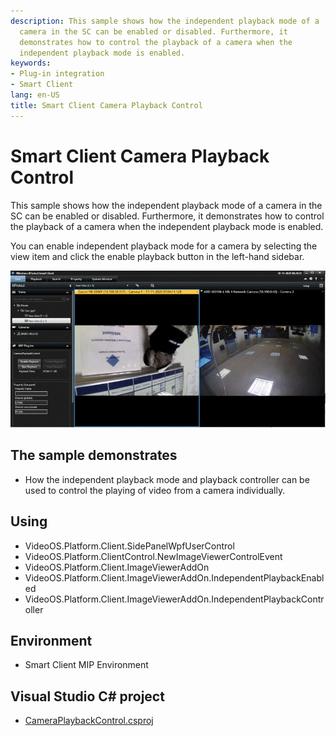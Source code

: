 ```yaml
---
description: This sample shows how the independent playback mode of a
  camera in the SC can be enabled or disabled. Furthermore, it
  demonstrates how to control the playback of a camera when the
  independent playback mode is enabled.
keywords:
- Plug-in integration
- Smart Client
lang: en-US
title: Smart Client Camera Playback Control
---
```


# Smart Client Camera Playback Control

This sample shows how the independent playback mode of a camera in the
SC can be enabled or disabled. Furthermore, it demonstrates how to
control the playback of a camera when the independent playback mode is
enabled.

You can enable independent playback mode for a camera by selecting the
view item and click the enable playback button in the left-hand sidebar.

![](CameraPlaybackController.png)

## The sample demonstrates

-   How the independent playback mode and playback controller can be
    used to control the playing of video from a camera individually.

## Using

-   VideoOS.Platform.Client.SidePanelWpfUserControl
-   VideoOS.Platform.ClientControl.NewImageViewerControlEvent
-   VideoOS.Platform.Client.ImageViewerAddOn
-   VideoOS.Platform.Client.ImageViewerAddOn.IndependentPlaybackEnabled
-   VideoOS.Platform.Client.ImageViewerAddOn.IndependentPlaybackController

## Environment

-   Smart Client MIP Environment

## Visual Studio C\# project

-   [CameraPlaybackControl.csproj](javascript:openLink('..\\\\PluginSamples\\\\CameraPlaybackControl\\\\CameraPlaybackControl.csproj');)
